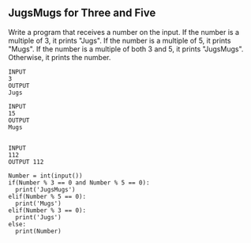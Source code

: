 ##  JugsMugs for Three and Five
Write a program that receives a number on the input.
If the number is a multiple of 3, it prints "Jugs". 
If the number is a multiple of 5, it prints "Mugs".
If the number is a multiple of both 3 and 5, it prints "JugsMugs".
Otherwise, it prints the number.


```
INPUT 
3 
OUTPUT
Jugs

INPUT 
15
OUTPUT
Mugs


INPUT 
112
OUTPUT 112
```
```
Number = int(input())
if(Number % 3 == 0 and Number % 5 == 0):
  print('JugsMugs')
elif(Number % 5 == 0):
  print('Mugs')
elif(Number % 3 == 0):
  print('Jugs')
else:
  print(Number)
```